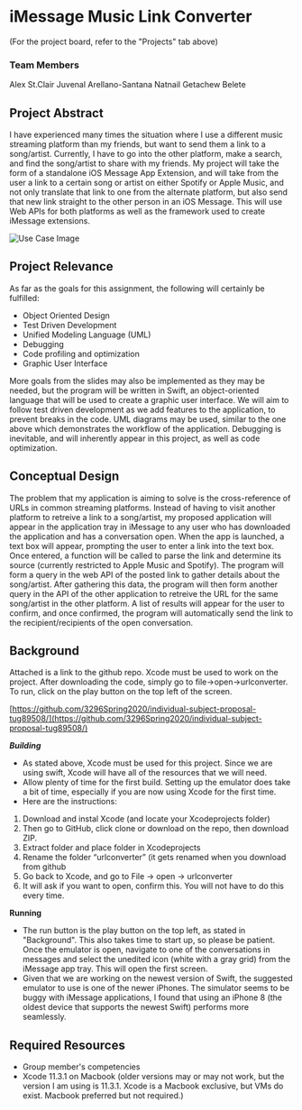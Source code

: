 # iMessage Music Link Converter

(For the project board, refer to the "Projects" tab above) 

### Team Members ###
Alex St.Clair
Juvenal Arellano-Santana
Natnail Getachew Belete

## Project Abstract
I have experienced many times the situation where I use a different music streaming platform than my friends, but want to send them a link to a song/artist. Currently, I have to go into the other platform, make a search, and find the song/artist to share with my friends. 
My project will take the form of a standalone iOS Message App Extension, and will take from the user a link to a certain song or artist on either Spotify or Apple Music, and not only translate that link to one from the alternate platform, but also send that new link straight to the other person in an iOS Message. This will use Web APIs for both platforms as well as the framework used to create iMessage extensions. 

![Use Case Image](https://github.com/3296Spring2020/individual-subject-proposal-tug89508/blob/master/StClair_iOS-URL-Converter.png)

## Project Relevance
As far as the goals for this assignment, the following will certainly be fulfilled:

* Object Oriented Design 
* Test Driven Development 
* Unified Modeling Language (UML) 
* Debugging
* Code profiling and optimization
* Graphic User Interface

More goals from the slides may also be implemented as they may be needed, but the program will be written in Swift, an object-oriented language that will be used to create a graphic user interface. We will aim to follow test driven development as we add features to the application, to prevent breaks in the code. UML diagrams may be used, similar to the one above which demonstrates the workflow of the application. Debugging is inevitable, and will inherently appear in this project, as well as code optimization. 

## Conceptual Design
The problem that my application is aiming to solve is the cross-reference of URLs in common streaming platforms. Instead of having to visit another platform to retreive a link to a song/artist, my proposed application will appear in the application tray in iMessage to any user who has downloaded the application and has a conversation open. When the app is launched, a text box will appear, prompting the user to enter a link into the text box. Once entered, a function will be called to parse the link and determine its source (currently restricted to Apple Music and Spotify). The program will form a query in the web API of the posted link to gather details about the song/artist. After gathering this data, the program will then form another query in the API of the other application to retreive the URL for the same song/artist in the other platform. A list of results will appear for the user to confirm, and once confirmed, the program will automatically send the link to the recipient/recipients of the open conversation. 

## Background
Attached is a link to the github repo. Xcode must be used to work on the project. After downloading the code, simply go to file->open->urlconverter. To run, click on the play button on the top left of the screen.

[https://github.com/3296Spring2020/individual-subject-proposal-tug89508/](https://github.com/3296Spring2020/individual-subject-proposal-tug89508/)

***Building***
- As stated above, Xcode must be used for this project. Since we are using swift, Xcode will have all of the resources that we will need.
- Allow plenty of time for the first build. Setting up the emulator does take a bit of time, especially if you are now using Xcode for the first time. 
- Here are the instructions:

1. Download and instal Xcode (and locate your Xcodeprojects folder)
2. Then go to GitHub, click clone or download on the repo, then download ZIP. 
3. Extract folder and place folder in Xcodeprojects
4. Rename the folder “urlconverter” (it gets renamed when you download from github
5. Go back to Xcode, and go to File -> open -> urlconverter
6. It will ask if you want to open, confirm this. You will not have to do this every time.

**Running**
- The run button is the play button on the top left, as stated  in "Background". This also takes time to start up, so please be patient. Once the emulator is open, navigate to one of the conversations in messages and select the unedited icon (white with a gray grid) from the iMessage app tray. This will open the first screen. 
- Given that we are working on the newest version of Swift, the suggested emulator to use is one of the newer iPhones. The simulator seems to be buggy with iMessage applications, I found that using an iPhone 8 (the oldest device that supports the newest Swift) performs more seamlessly. 

## Required Resources
* Group member's competencies
* Xcode 11.3.1 on Macbook (older versions may or may not work, but the version I am using is 11.3.1. Xcode is a Macbook exclusive, but VMs do exist. Macbook preferred but not required.)
